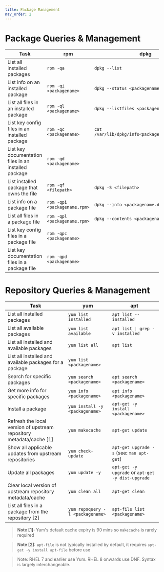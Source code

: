 ```yaml
---
title: Package Management
nav_order: 2
---
```


# Package Queries &  Management

| Task  | rpm | dpkg |
|--- |--- |--- |
| List all installed packages | `rpm -qa` | `dpkg --list` |
| List info on an installed package | `rpm -qi <packagename>` | `dpkg --status <packagename>` |
| List all files in an installed package | `rpm -ql <packagename>` | `dpkg --listfiles <packagename>` |
| List key config files in an installed package | `rpm -qc <packagename>` | `cat /var/lib/dpkg/info<packagename>.conffiles`  |
| List key documentation files in an installed package | `rpm -qd <packagename>` |  |
| List installed package that owns the file | `rpm -qf <filepath>` | `dpkg -S <filepath>` |
| List info on a package file | `rpm -qpi <packagename.rpm>` | `dpkg --info <packagename.deb>` |
| List all files in a package file | `rpm -qpl <packagename.rpm>` | `dpkg --contents <packagename.deb>` |
| List key config files in a package file | `rpm -qpc <packagename>` |  |
| List key documentation files in a package file | `rpm -qpd <packagename>` |  |


# Repository Queries &  Management

| Task  | yum | apt |
|--- |--- |--- |
| List all installed packages | `yum list installed` | `apt list --installed` |
| List all available packages | `yum list available` | `apt list \| grep -v installed` |
| List all installed and available packages | `yum list all` | `apt list` |
| List all installed and available packages for a package | `yum list <packagename>` |  |
| Search for specific packages | `yum search <packagename>` | `apt search <packagename>` |
| Get more info for specific packages | `yum info <packagename>` | `apt info <packagename>` |
| Install a package | `yum install -y <packagename>` | `apt-get -y install <packagename>` |
| Refresh the local version of upstream repository metadata/cache  [1] | `yum makecache` | `apt-get update` |
| Show all applicable updates from upstream repositories | `yum check-update` | `apt-get upgrade -s` (see: `man apt-get`) |
| Update all packages | `yum update -y`  | `apt-get -y upgrade` or `apt-get -y dist-upgrade` |
| Clear local version of upstream repository metadata/cache | `yum clean all` | `apt-get clean` | 
| List all files in a package from the repository [2] | `yum repoquery -l <packagename>` | `apt-file list <packagename>`  |

> **Note [1]:** Yum's default cache expiry is 90 mins so `makecache` is rarely required

> **Note [2]:** `apt-file` is not typically installed by default, it requires `apt-get -y install apt-file` before use

> Note: RHEL 7 and earlier use Yum. RHEL 8 onwards use DNF. Syntax is largely interchangeable.
